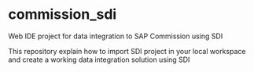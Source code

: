 # commission_sdi
Web IDE project for data integration to SAP Commission using SDI

This repository explain how to import SDI project in your local workspace and create a working data integration solution using SDI
